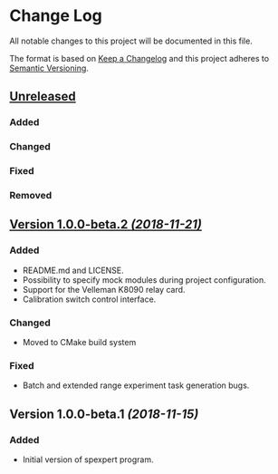 # Change Log

All notable changes to this project will be documented in this file.

The format is based on [Keep a Changelog](http://keepachangelog.com/) 
and this project adheres to [Semantic Versioning](http://semver.org/).


## [Unreleased](https://github.com/biomolecules/spexpert/compare/master...develop)

### Added


### Changed


### Fixed


### Removed


## [Version 1.0.0-beta.2 *(2018-11-21)*](https://github.com/biomolecules/spexpert/compare/v1.0.0-beta.1...v1.0.0-beta.2)

### Added

- README.md and LICENSE.
- Possibility to specify mock modules during project configuration.
- Support for the Velleman K8090 relay card.
- Calibration switch control interface.


### Changed

- Moved to CMake build system


### Fixed

- Batch and extended range experiment task generation bugs.


## Version 1.0.0-beta.1 *(2018-11-15)*

### Added

- Initial version of spexpert program.

